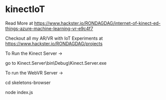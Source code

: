 # kinectIoT

Read More at https://www.hackster.io/RONDAGDAG/internet-of-kinect-ed-things-azure-machine-learning-vr-e9c4f7

Checkout all my AR/VR with IoT Experiments at https://www.hackster.io/RONDAGDAG/projects

To Run the Kinect Server -> 

  go to Kinect.Server\bin\Debug\Kinect.Server.exe
  
To run the WebVR Server -> 

  cd skeletons-browser

  node index.js
